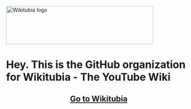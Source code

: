<picture>
  <source media="(prefers-color-scheme: dark)" srcset="/profile/Wikitubia_dark.svg">
  <source media="(prefers-color-scheme: light)" srcset="/profile/Wikitubia_light.svg">
  <img alt="Wikitubia logo" width="400px"; height="104px">
</picture>

# Hey. This is the GitHub organization for Wikitubia - The YouTube Wiki


## <center>[Go to Wikitubia](https://youtube.fandom.com)<center>

